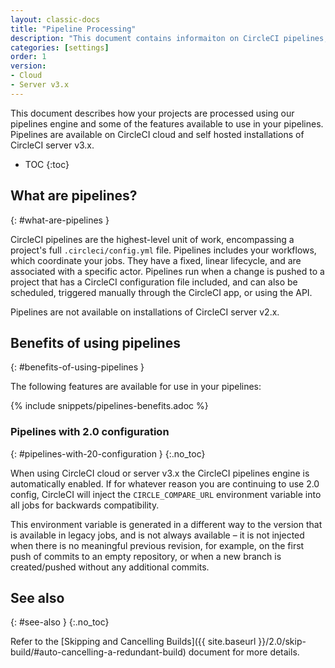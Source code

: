 ```yaml
---
layout: classic-docs
title: "Pipeline Processing"
description: "This document contains informaiton on CircleCI pipelines, what they encompass, and descriptions of some features available to use in your pipelines"
categories: [settings]
order: 1
version:
- Cloud
- Server v3.x
---
```


This document describes how your projects are processed using our pipelines engine and some of the features available to use in your pipelines. Pipelines are available on CircleCI cloud and self hosted installations of CircleCI server v3.x.

* TOC
{:toc}

## What are pipelines?
{: #what-are-pipelines }

CircleCI pipelines are the highest-level unit of work, encompassing a project's full `.circleci/config.yml` file. Pipelines includes your workflows, which coordinate your jobs. They have a fixed, linear lifecycle, and are associated with a specific actor. Pipelines run when a change is pushed to a project that has a CircleCI configuration file included, and can also be scheduled, triggered manually through the CircleCI app, or using the API.

Pipelines are not available on installations of CircleCI server v2.x.

## Benefits of using pipelines
{: #benefits-of-using-pipelines }

The following features are available for use in your pipelines:

{% include snippets/pipelines-benefits.adoc %}

### Pipelines with 2.0 configuration
{: #pipelines-with-20-configuration }
{:.no_toc}

When using CircleCI cloud or server v3.x the CircleCI pipelines engine is automatically enabled. If for whatever reason you are continuing to use 2.0 config, CircleCI will inject the `CIRCLE_COMPARE_URL` environment variable into all jobs for backwards compatibility. 

This environment variable is generated in a different way to the version that is available in legacy jobs, and is not always available – it is not injected when there is no meaningful previous revision, for example, on the first push of commits to an empty repository, or when a new branch is created/pushed without any additional commits.

## See also
{: #see-also }
{:.no_toc}

Refer to the [Skipping and Cancelling Builds]({{ site.baseurl }}/2.0/skip-build/#auto-cancelling-a-redundant-build) document for more details.
